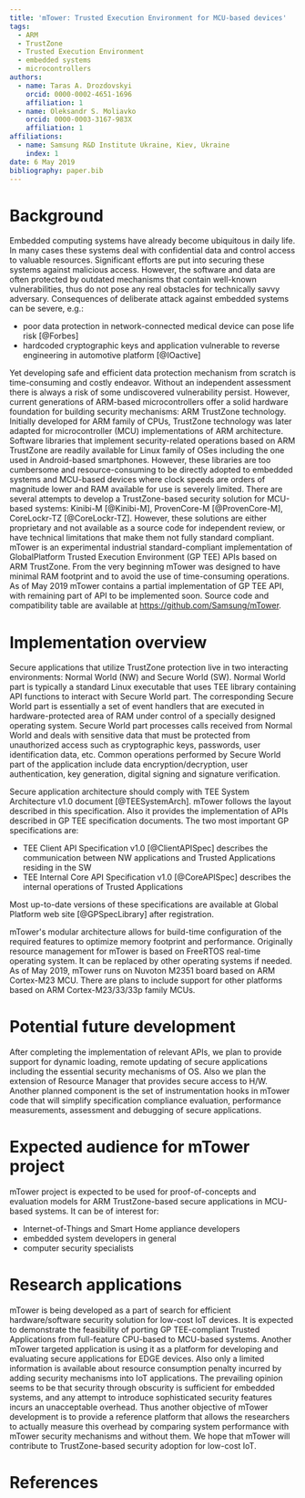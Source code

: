 ```yaml
---
title: 'mTower: Trusted Execution Environment for MCU-based devices'
tags:
  - ARM
  - TrustZone
  - Trusted Execution Environment
  - embedded systems
  - microcontrollers
authors:
  - name: Taras A. Drozdovskyi
    orcid: 0000-0002-4651-1696
    affiliation: 1
  - name: Oleksandr S. Moliavko
    orcid: 0000-0003-3167-983X
    affiliation: 1
affiliations:
  - name: Samsung R&D Institute Ukraine, Kiev, Ukraine
    index: 1
date: 6 May 2019
bibliography: paper.bib
---
```


# Background
Embedded computing systems have already become ubiquitous in daily life. In many cases these systems deal with confidential data and control access to valuable resources. Significant efforts are put into securing these systems against malicious access. However, the software and data are often protected by outdated mechanisms that contain well-known vulnerabilities, thus do not pose any real obstacles for technically savvy adversary. Consequences of deliberate attack against embedded systems can be severe, e.g.:

* poor data protection in network-connected medical device can pose life risk [@Forbes]
* hardcoded cryptographic keys and application vulnerable to reverse engineering in automotive platform [@IOactive]

Yet developing safe and efficient data protection mechanism from scratch is time-consuming and costly endeavor. Without an independent assessment there is always a risk of some undiscovered vulnerability persist. However, current generations of ARM-based microcontrollers offer a solid hardware foundation for building security mechanisms: ARM TrustZone technology. Initially developed for ARM family of CPUs, TrustZone technology was later adapted for microcontroller (MCU) implementations of ARM architecture. Software libraries that implement security-related operations based on ARM TrustZone are readily available for Linux family of OSes including the one used in Android-based smartphones. However, these libraries are too cumbersome and resource-consuming to be directly adopted to embedded systems and MCU-based devices where clock speeds are orders of magnitude lower and RAM available for use is severely limited. There are several attempts to develop a TrustZone-based security solution for MCU-based systems: Kinibi-M [@Kinibi-M], ProvenCore-M [@ProvenCore-M], CoreLockr-TZ [@CoreLockr-TZ]. However, these solutions are either proprietary and not available as a source code for independent review, or have technical limitations that make them not fully standard compliant. mTower is an experimental industrial standard-compliant implementation of GlobalPlatform Trusted Execution Environment (GP TEE) APIs based on ARM TrustZone. From the very beginning mTower was designed to have minimal RAM footprint and to avoid the use of time-consuming operations. As of May 2019 mTower contains a partial implementation of GP TEE API, with remaining part of API to be implemented soon. Source code and compatibility table are available at https://github.com/Samsung/mTower.

# Implementation overview
Secure applications that utilize TrustZone protection live in two interacting environments: Normal World (NW) and Secure World (SW). Normal World part is typically a standard Linux executable that uses TEE library containing API functions to interact with Secure World part. The corresponding Secure World part is essentially a set of event handlers that are executed in hardware-protected area of RAM under control of a specially designed operating system. Secure World part processes calls received from Normal World and deals with sensitive data that must be protected from unauthorized access such as cryptographic keys, passwords, user identification data, etc. Common operations performed by Secure World part of the application include data encryption/decryption, user authentication, key generation, digital signing and signature verification. 

Secure application architecture should comply with TEE System Architecture v1.0 document [@TEESystemArch].
mTower follows the layout described in this specification. 
Also it provides the implementation of APIs described in GP TEE specification documents.
The two most important GP specifications are:

* TEE Client API Specification v1.0 [@ClientAPISpec] describes the communication between NW applications and Trusted Applications residing in the SW
* TEE Internal Core API Specification v1.0 [@CoreAPISpec] describes the internal operations of Trusted Applications

Most up-to-date versions of these specifications are available at Global Platform web site [@GPSpecLibrary] after registration. 

mTower's modular architecture allows for build-time configuration of the required features to optimize memory footprint and performance.
Originally resource management for mTower is based on FreeRTOS real-time operating system. 
It can be replaced by other operating systems if needed.
As of May 2019, mTower runs on Nuvoton M2351 board based on ARM Cortex-M23 MCU. 
There are plans to include support for other platforms based on ARM Cortex-M23/33/33p family MCUs.

# Potential future development
After completing the implementation of relevant APIs, we plan to provide support for dynamic loading, remote updating of secure applications including the essential security mechanisms of OS. 
Also we plan the extension of Resource Manager that provides secure access to H/W. Another planned component is the set of instrumentation hooks in mTower code that will simplify specification compliance evaluation, performance measurements, assessment and debugging of secure applications.

# Expected audience for mTower project
mTower project is expected to be used for proof-of-concepts and evaluation models for ARM TrustZone-based secure applications in MCU-based systems. It can be of interest for:

* Internet-of-Things and Smart Home appliance developers
* embedded system developers in general
* computer security specialists

# Research applications
mTower is being developed as a part of search for efficient hardware/software security solution for low-cost IoT devices. It is expected to demonstrate the feasibility of porting GP TEE-compliant Trusted Applications from full-feature CPU-based to MCU-based systems. Another mTower targeted application is using it as a platform for developing and evaluating secure applications for EDGE devices. 
Also only a limited information is available about resource consumption penalty incurred by adding security mechanisms into IoT applications. The prevailing opinion seems to be that security through obscurity is sufficient for embedded systems, and any attempt to introduce sophisticated security features incurs an unacceptable overhead. Thus another objective of mTower development is to provide a reference platform that allows the researchers to actually measure this overhead by comparing system performance with mTower security mechanisms and without them. 
We hope that mTower will contribute to TrustZone-based security adoption for low-cost IoT. 

# References


